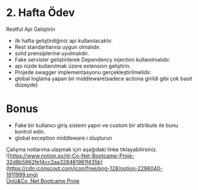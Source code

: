 # 2. Hafta Ödev
Restful Api Geliştirin
- ilk hafta geliştirdiğiniz api kullanılacaktır.
- Rest standartlarına uygun olmalıdır.
- solid prensiplerine uyulmalıdır.
- Fake servisler geliştirilerek Dependency injection kullanılmalıdır.
- api nizde kullaınılmak üzere extension geliştirin.
- Projede swagger implementasyonu gerçekleştirilmelidir.
- global loglama yapan bir middleware(sadece actiona girildi gibi çok basit düzeyde)
# Bonus
- Fake bir kullanıcı giriş sistemi yapın ve custom bir attribute ile bunu kontrol edin.
- global exception middleware i oluşturun  

Çalışma notlarıma ulaşmak için aşağıdaki linke tıklayabilirsiniz.  
![https://www.notion.so/nl-Co-Net-Bootcamp-Proje-32d8b5962fe14cc2aa328481981f435b](https://cdn.iconscout.com/icon/free/png-128/notion-2296040-1911999.png)  
[Ünlü&Co .Net Bootcamp Proje](https://www.notion.so/nl-Co-Net-Bootcamp-Proje-32d8b5962fe14cc2aa328481981f435b)
